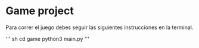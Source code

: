 # Game project

Para correr el juego debes seguir las siguientes instrucciones en la terminal.

''' sh
cd game
python3 main.py
'''